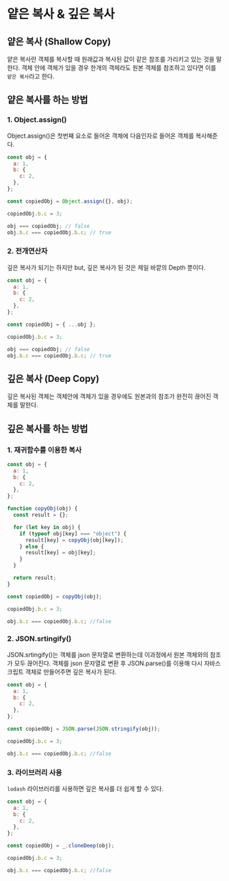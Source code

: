 # 얕은 복사 & 깊은 복사

## 얕은 복사 (Shallow Copy)

얕은 복사란 객체를 복사할 때 원래값과 복사된 값이 같은 참조를 가리키고 있는 것을 말한다.
객체 안에 객체가 있을 경우 한개의 객체라도 원본 객체를 참조하고 있다면 이를 `얕은 복사`라고 한다.

## 얕은 복사를 하는 방법

### 1. Object.assign()

Object.assign()은 첫번째 요소로 들어온 객체에 다음인자로 들어온 객체를 복사해준다.

```js
const obj = {
  a: 1,
  b: {
    c: 2,
  },
};

const copiedObj = Object.assign({}, obj);

copiedObj.b.c = 3;

obj === copiedObj; // false
obj.b.c === copiedObj.b.c; // true
```

### 2. 전개연산자

깊은 복사가 되기는 하지만 but, 깊은 복사가 된 것은 제일 바깥의 Depth 뿐이다.

```js
const obj = {
  a: 1,
  b: {
    c: 2,
  },
};

const copiedObj = { ...obj };

copiedObj.b.c = 3;

obj === copiedObj; // false
obj.b.c === copiedObj.b.c; // true
```

## 깊은 복사 (Deep Copy)

깊은 복사된 객체는 객체안에 객체가 있을 경우에도 원본과의 참조가 완전히 끊어진 객체를 말한다.

## 깊은 복사를 하는 방법

### 1. 재귀함수를 이용한 복사

```js
const obj = {
  a: 1,
  b: {
    c: 2,
  },
};

function copyObj(obj) {
  const result = {};

  for (let key in obj) {
    if (typeof obj[key] === "object") {
      result[key] = copyObj(obj[key]);
    } else {
      result[key] = obj[key];
    }
  }

  return result;
}

const copiedObj = copyObj(obj);

copiedObj.b.c = 3;

obj.b.c === copiedObj.b.c; //false
```

### 2. JSON.srtingify()

JSON.srtingify()는 객체를 json 문자열로 변환하는데 이과정에서 원본 객체와의 참조가 모두 끊어진다.
객체를 json 문자열로 변환 후 JSON.parse()를 이용해 다시 자바스크립트 객체로 만들어주면 깊은 복사가 된다.

```js
const obj = {
  a: 1,
  b: {
    c: 2,
  },
};

const copiedObj = JSON.parse(JSON.stringify(obj));

copiedObj.b.c = 3;

obj.b.c === copiedObj.b.c; //false
```

### 3. 라이브러리 사용

`lodash` 라이브러리를 사용하면 깊은 복사를 더 쉽게 할 수 있다.

```js
const obj = {
  a: 1,
  b: {
    c: 2,
  },
};

const copiedObj = _.cloneDeep(obj);

copiedObj.b.c = 3;

obj.b.c === copiedObj.b.c; //false
```
